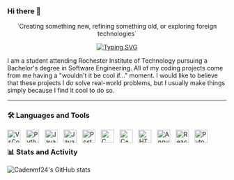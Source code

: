 ### Hi there 👋
<p align="center">
    `Creating something new, refining something old, or exploring foreign technologies` 
</p>

<p align="center">
<a href="https://git.io/typing-svg">
    <img src="https://readme-typing-svg.demolab.com?font=Fira+Code&pause=1000&color=2248F7&vCenter=true&random=false&width=435&lines=RIT+Student;Computer+Vision+developer;Full-Stack+web+developer;Always+developing" alt="Typing SVG" /></a>
</p>

I am a student attending Rochester Institute of Technology pursuing a Bachelor's degree in Software Engineering. All of my coding projects come from me having a "wouldn't it be cool if..." moment. I would like to believe that these projects I do solve real-world problems, but I usually make things simply because I find it cool to do so.

---

### 🛠️ Languages and Tools

<img align= "left" alt = "VsCode" width = "30px" style = "padding-right:10px;" src="https://cdn.jsdelivr.net/gh/devicons/devicon@latest/icons/vscode/vscode-original.svg" />
<img align= "left" alt = "Python" width = "30px" style = "padding-right:10px;" src="https://cdn.jsdelivr.net/gh/devicons/devicon@latest/icons/python/python-original.svg" />
<img align= "left" alt = "Java" width = "30px" style = "padding-right:10px;" src="https://cdn.jsdelivr.net/gh/devicons/devicon@latest/icons/java/java-original.svg" />
<img align= "left" alt = "Javascript" width = "30px" style = "padding-right:10px;" src="https://cdn.jsdelivr.net/gh/devicons/devicon@latest/icons/javascript/javascript-original.svg" />
<img align= "left" alt = "PostgresSQL" width = "30px" style = "padding-right:10px;" src="https://cdn.jsdelivr.net/gh/devicons/devicon@latest/icons/postgresql/postgresql-original.svg" />
<img align= "left" alt = "C" width = "30px" style = "padding-right:10px;" src="https://cdn.jsdelivr.net/gh/devicons/devicon@latest/icons/c/c-original.svg" />
<img align= "left" alt = "C++" width = "30px" style = "padding-right:10px;" src="https://cdn.jsdelivr.net/gh/devicons/devicon@latest/icons/cplusplus/cplusplus-original.svg" />
<img align= "left" alt = "HTML5" width = "30px" style = "padding-right:10px;" src="https://cdn.jsdelivr.net/gh/devicons/devicon@latest/icons/html5/html5-original.svg" />
<img align= "left" alt = "Angular5" width = "30px" style = "padding-right:10px;" src="https://cdn.jsdelivr.net/gh/devicons/devicon@latest/icons/angularjs/angularjs-original.svg" />
<img align= "left" alt = "React" width = "30px" style = "padding-right:10px;" src="https://cdn.jsdelivr.net/gh/devicons/devicon@latest/icons/react/react-original.svg" />
<img align= "left" alt = "Pytorch" width = "30px" style = "padding-right:10px;" src="https://cdn.jsdelivr.net/gh/devicons/devicon@latest/icons/pytorch/pytorch-original.svg" />
<br />

### 📊 Stats and Activity
          
![Cadenmf24's GitHub stats](https://github-readme-stats.vercel.app/api?username=Cadenmf24&show_icons=true&theme=algolia)
          
    
          
<!--
**Cadenmf24/Cadenmf24** is a ✨ _special_ ✨ repository because its `README.md` (this file) appears on your GitHub profile.

Here are some ideas to get you started:

- 🔭 I’m currently working on ...
- 🌱 I’m currently learning ...
- 👯 I’m looking to collaborate on ...
- 🤔 I’m looking for help with ...
- 💬 Ask me about ...
- 📫 How to reach me: ...
- 😄 Pronouns: ...
- ⚡ Fun fact: ...
-->
